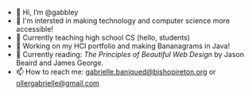 - 👋 Hi, I’m @gabbley
- 👀 I'm intersted in making technology and computer science more accessible!
- 🍎 Currently teaching high school CS (hello, students)
- 🌱 Working on my HCI portfolio and making Bananagrams in Java!
- 📖 Currently reading: <i>The Principles of Beautiful Web Design</i> by Jason Beaird and James George.
- 📫 How to reach me: gabrielle.baniqued@bishopireton.org or ollergabrielle@gmail.com

<!---
gabbley/gabbley is a ✨ special ✨ repository because its `README.md` (this file) appears on your GitHub profile.
You can click the Preview link to take a look at your changes.
--->
